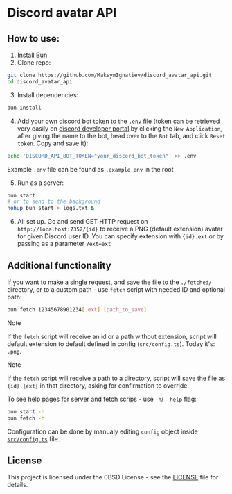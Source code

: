 # Discord avatar API

## How to use:
1. Install [Bun](https://bun.sh)
2. Clone repo:
```sh
git clone https://github.com/MaksymIgnatiev/discord_avatar_api.git
cd discord_avatar_api
```
3. Install dependencies:
```sh
bun install
```
4. Add your own discord bot token to the `.env` file (token can be retrieved very easily on [discord developer portal](https://discord.com/developers/applications) by clicking the `New Application`, after giving the name to the bot, head over to the `Bot` tab, and click `Reset token`. Copy and save it):  
```sh
echo 'DISCORD_API_BOT_TOKEN="your_discord_bot_token"' >> .env
```
Example `.env` file can be found as `.example.env` in the root

5. Run as a server:
```sh
bun start
# or to send to the background
nohup bun start > logs.txt &
```
6. All set up. Go and send GET HTTP request on `http://localhost:7352/{id}` to receive a PNG (default extension) avatar for given Discord user ID. You can specify extension with `{id}.ext` or by passing as a parameter `?ext=ext`


## Additional functionality
If you want to make a single request, and save the file to the `./fetched/` directory, or to a custom path - use `fetch` script with needed ID and optional path:
```sh
bun fetch 12345678901234[.ext] [path_to_save]
```
> [!NOTE]
> If the `fetch` script will receive an id or a path without extension, script will default extension to default defined in config (`src/config.ts`). Today it's: `.png`.  

> [!NOTE]
> If the `fetch` script will receive a path to a directory, script will save the file as `{id}.{ext}` in that directory, asking for confirmation to override.  
</Note>

To see help pages for server and fetch scrips - use `-h`/`--help` flag:
```sh
bun start -h
bun fetch -h
```

Configuration can be done by manualy editing `config` object inside [`src/config.ts`](src/config.ts) file.  


## License

This project is licensed under the 0BSD License - see the [LICENSE](LICENSE) file for details.  
